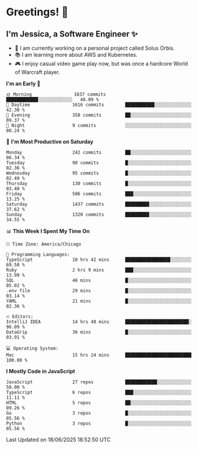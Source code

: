 # Greetings! 🧠

## I'm Jessica, a Software Engineer :sparkles:

- 🌟 I am currently working on a personal project called Solus Orbis.
- 📚 I am learning more about AWS and Kubernetes.
- 🎮 I enjoy casual video game play now, but was once a hardcore World of Warcraft player.

<!--START_SECTION:waka-->
**I'm an Early 🐤** 

```text
🌞 Morning                1837 commits        ████████████░░░░░░░░░░░░░   48.09 % 
🌆 Daytime                1616 commits        ███████████░░░░░░░░░░░░░░   42.30 % 
🌃 Evening                358 commits         ██░░░░░░░░░░░░░░░░░░░░░░░   09.37 % 
🌙 Night                  9 commits           ░░░░░░░░░░░░░░░░░░░░░░░░░   00.24 % 
```
📅 **I'm Most Productive on Saturday** 

```text
Monday                   242 commits         ██░░░░░░░░░░░░░░░░░░░░░░░   06.34 % 
Tuesday                  90 commits          █░░░░░░░░░░░░░░░░░░░░░░░░   02.36 % 
Wednesday                95 commits          █░░░░░░░░░░░░░░░░░░░░░░░░   02.49 % 
Thursday                 130 commits         █░░░░░░░░░░░░░░░░░░░░░░░░   03.40 % 
Friday                   506 commits         ███░░░░░░░░░░░░░░░░░░░░░░   13.25 % 
Saturday                 1437 commits        █████████░░░░░░░░░░░░░░░░   37.62 % 
Sunday                   1320 commits        █████████░░░░░░░░░░░░░░░░   34.55 % 
```


📊 **This Week I Spent My Time On** 

```text
🕑︎ Time Zone: America/Chicago

💬 Programming Languages: 
TypeScript               10 hrs 42 mins      █████████████████░░░░░░░░   69.50 % 
Ruby                     2 hrs 9 mins        ███░░░░░░░░░░░░░░░░░░░░░░   13.99 % 
SQL                      46 mins             █░░░░░░░░░░░░░░░░░░░░░░░░   05.02 % 
.env file                29 mins             █░░░░░░░░░░░░░░░░░░░░░░░░   03.14 % 
YAML                     21 mins             █░░░░░░░░░░░░░░░░░░░░░░░░   02.36 % 

🔥 Editors: 
IntelliJ IDEA            14 hrs 48 mins      ████████████████████████░   96.09 % 
DataGrip                 36 mins             █░░░░░░░░░░░░░░░░░░░░░░░░   03.91 % 

💻 Operating System: 
Mac                      15 hrs 24 mins      █████████████████████████   100.00 % 
```

**I Mostly Code in JavaScript** 

```text
JavaScript               27 repos            ████████████░░░░░░░░░░░░░   50.00 % 
TypeScript               6 repos             ███░░░░░░░░░░░░░░░░░░░░░░   11.11 % 
HTML                     5 repos             ██░░░░░░░░░░░░░░░░░░░░░░░   09.26 % 
Go                       3 repos             █░░░░░░░░░░░░░░░░░░░░░░░░   05.56 % 
Python                   3 repos             █░░░░░░░░░░░░░░░░░░░░░░░░   05.56 % 
```




 Last Updated on 18/06/2025 18:52:50 UTC
<!--END_SECTION:waka-->

<!--
**jessikuh/jessikuh** is a ✨ _special_ ✨ repository because its `README.md` (this file) appears on your GitHub profile.

Here are some ideas to get you started:

- 🔭 I’m currently working on ...
- 🌱 I’m currently learning ...
- 👯 I’m looking to collaborate on ...
- 🤔 I’m looking for help with ...
- 💬 Ask me about ...
- 📫 How to reach me: ...
- 😄 Pronouns: ...
- ⚡ Fun fact: ...
-->
